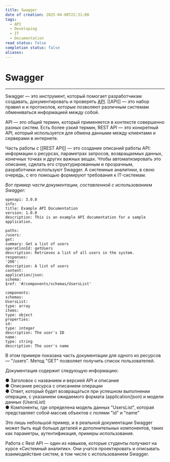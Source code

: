 ```yaml
---
title: Swagger
date of creation: 2025-04-08T22:31:00
tags:
  - API
  - Developing
  - IT
  - Documentation
read status: false
completion status: false
aliases:
---
```

# Swagger
---

Swagger — это инструмент, который помогает разработчикам создавать, документировать и проверять [API](https://practicum.yandex.ru/blog/chto-takoe-api/). [[API]] — это набор правил и и протоколов, которые позволяют различным системам обмениваться информацией между собой.

API — это общий термин, который применяется в контексте совершенно разных систем. Есть более узкий термин, REST API — это конкретный API, который используется для обмена данными между клиентами и серверами в интернете.

Часть работы с [[REST API]] — это создание описаний работы API: информации о ресурсах, параметрах запросов, возвращаемых данных, конечных точках и других важных вещах. Чтобы автоматизировать это описание, сделать его структурированным и прозрачным, разработчики используют Swagger. А системные аналитики, в свою очередь, с его помощью формируют требования к IT-системам.

*Вот пример части документации, составленной с использованием Swagger:*
```docs
openapi: 3.0.0  
info:  
title: Example API Documentation  
version: 1.0.0  
description: This is an example API documentation for a sample application.  
  
paths:  
/users:  
get:  
summary: Get a list of users  
operationId: getUsers  
description: Retrieves a list of all users in the system.  
responses:  
'200':  
description: A list of users  
content:  
application/json:  
schema:  
$ref: '#/components/schemas/UsersList'  
  
components:  
schemas:  
UsersList:  
type: array  
items:  
type: object  
properties:  
id:  
type: integer  
description: The user's ID  
name:  
type: string  
description: The user's name
```

В этом примере показана часть документации для одного из ресурсов — "/users". Метод "GET" позволяет получить список пользователей.  
  
Документация содержит следующую информацию:  
  
● Заголовок с названием и версией API и описание  
● Описание ресурса с описанием операции  
● Ответ, который будет возвращаться при успешном выполнении операции, с указанием ожидаемого формата (application/json) и модели данных (UsersList)  
● Компоненты, где определена модель данных "UsersList", которая представляет собой массив объектов с полями "id" и "name"  
  
Это лишь небольшой пример, и в реальной документации Swagger может быть ещё больше деталей и дополнительных компонентов, таких как параметры, аутентификация, примеры использования.  
  
Работа с Rest API — один из навыков, которые студенты получают на курсе «Системный аналитик». Они учатся проектировать и описывать взаимодействие систем, в том числе с использованием Swagger.
